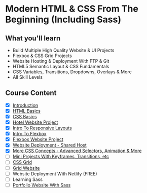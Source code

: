 # Modern HTML & CSS From The Beginning (Including Sass)

## What you'll learn
- Build Multiple High Quality Website & UI Projects
- Flexbox & CSS Grid Projects
- Website Hosting & Deployment With FTP & Git
- HTML5 Semantic Layout & CSS Fundamentals
- CSS Variables, Transitions, Dropdowns, Overlays & More
- All Skill Levels

## Course Content
- [x] [Introduction](01-introduction)
- [x] [HTML Basics](02-html-basics)
- [x] [CSS Basics](03-css-basics)
- [x] [Hotel Website Project](https://genesisgabiola.github.io/hbs)
- [x] [Intro To Responsive Layouts](04-responsive-layouts)
- [x] [Intro To Flexbox](05-flexbox)
- [x] [Flexbox Website Project](https://genesisgabiola.github.io/bridgeLedger)
- [x] [Website Deployment - Shared Host](06-website-deployment)
- [x] [More CSS Concepts - Advanced Selectors, Animation & More](07-more-css-concepts)
- [ ] [Mini Projects With Keyframes, Transitions, etc](https://codepen.io/genesisgabiola/)
- [ ] [CSS Grid]()
- [ ] [Grid Website]()
- [ ] Website Deployment With Netlify (FREE)
- [ ] Learning Sass
- [ ] [Portfolio Website With Sass]()